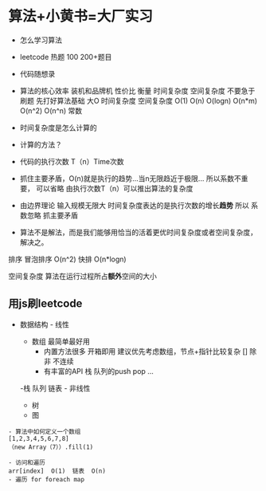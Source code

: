 # 算法+小黄书=大厂实习

- 怎么学习算法
 - leetcode 热题 100  200+题目
 - 代码随想录

- 算法的核心效率
装机和品牌机 性价比
衡量    时间复杂度 空间复杂度
不要急于刷题  先打好算法基础
大O  时间复杂度  空间复杂度
O(1)    O(n)     O(logn)     O(n*m)    O(n^2)     O(n^n)
常数     
- 时间复杂度是怎么计算的
 - 计算的方法？
 - 代码的执行次数 T（n）Time次数
 - 抓住主要矛盾，O(n)就是执行的趋势...当n无限趋近于极限...
 所以系数不重要，  可以省略
 由执行次数T（n）可以推出算法的复杂度
  - 由边界理论  输入规模无限大 时间复杂度表达的是执行次数的增长**趋势**
  所以  系数忽略  抓主要矛盾

- 算法不是解法，而是我们能够用恰当的活着更优时间复杂度或者空间复杂度，解决之。
 
 排序  冒泡排序 O(n^2)
 快排  O(n*logn)

 空间复杂度
   算法在运行过程所占**额外**空间的大小

   ## 用js刷leetcode
   - 数据结构
    - 线性
     - 数组 最简单最好用
       - 内置方法很多 开箱即用 
        建议优先考虑数组，节点+指针比较复杂 []
        除非 不连续
        - 有丰富的API  栈  队列的push pop ...

     -栈  队列  链表
    - 非线性
     - 树
     - 图

    - 算法中如何定义一个数组
    [1,2,3,4,5,6,7,8]
    （new Array（7））.fill(1)

    - 访问和遍历
    arr[index]  O(1)  链表  O(n)
    - 遍历 for foreach map